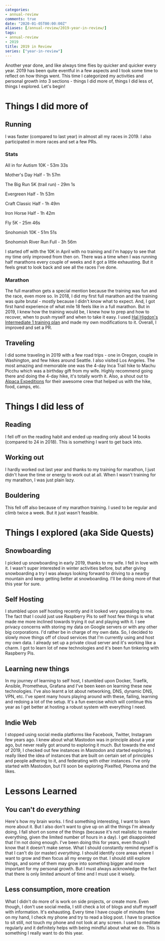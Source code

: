 ```yaml
---
categories:
- annual-review
comments: true
date: "2020-01-05T00:00:00Z"
aliases: [/annual-review/2019-year-in-review/]
tags:
- annual-review
- 2019
title: 2019 in Review
series: ["year-in-review"]
---
```


Another year done, and like always time flies by quicker and quicker every year. 2019 has been quite eventful in a few aspects and I took some time to reflect on how things went. This time I categorized my activities and personal growth into 3 sections - things I did more of, things I did less of, things I explored. Let's begin!

# Things I did more of

## Running

I was faster (compared to last year) in almost all my races in 2019. I also participated in more races and set a few PRs.

### Stats

All in for Autism 10K - 53m 33s

Mother's Day Half - 1h 57m

The Big Run 5K (trail run) - 29m 1s

Evergreen Half - 1h 53m

Craft Classic Half - 1h 49m

Iron Horse Half - 1h 42m

Fly 5K - 25m 46s

Snohomish 10K - 51m 51s

Snohomish River Run Full - 3h 56m

I started off with the 10K in April with no training and I'm happy to see that my time only improved from then on. There was a time when I was running half marathons every couple of weeks and it got a little exhausting. But it feels great to look back and see all the races I've done.

### Marathon

The full marathon gets a special mention because the training was fun and the race, even more so. In 2018, I did my first full marathon and the training was quite brutal - mostly because I didn't know what to expect. And, I got first hand experience of what mile 18 feels like in a full marathon. But in 2019, I knew how the training would be, I knew how to prep and how to recover, when to push myself and when to take it easy. I used [Hal Higdon's Intermediate 1 training plan](https://www.halhigdon.com/training-programs/marathon-training/intermediate-1-marathon) and made my own modifications to it. Overall, I improved and set a PR.

## Traveling

I did some traveling in 2019 with a few road trips - one in Oregon, couple in Washington, and few hikes around Seattle. I also visited Los Angeles. The most amazing and memorable one was the 4-day Inca Trail hike to Machu Picchu which was a birthday gift from my wife. Highly recommend going there and doing the 4-day hike, it's totally worth it. Also, a shout out to [Alpaca Expeditions](https://www.alpacaexpeditions.com) for their awesome crew that helped us with the hike, food, camps, etc.

# Things I did less of

## Reading

I fell off on the reading habit and ended up reading only about 14 books (compared to 24 in 2018). This is something I want to get back into.

## Working out

I hardly worked out last year and thanks to my training for marathon, I just didn't have the time or energy to work out at all. When I wasn't training for my marathon, I was just plain lazy.

## Bouldering

This fell off also because of my marathon training. I used to be regular and climb twice a week. But it just wasn't feasible.

# Things I explored (aka Side Quests)

## Snowboarding

I picked up snowboarding in early 2019, thanks to my wife. I fell in love with it. I wasn't super interested in winter activities before, but after giving snowboarding a try I was always looking forward to driving to a nearby mountain and keep getting better at snowboarding. I'll be doing more of that this year for sure.

## Self Hosting

I stumbled upon self hosting recently and it looked very appealing to me. The fact that I could just use Raspberry Pis to self host few things is what made me more inclined towards trying it out and playing with it. I see privacy concerns with storing my data on Google servers or with any other big corporations. I'd rather be in charge of my own data. So, I decided to slowly move things off of cloud services that I'm currently using and host my own data. I already set up a private cloud server and it's working like a charm. I got to learn lot of new technologies and it's been fun tinkering with Raspberry Pis.

## Learning new things

In my journey of learning to self host, I stumbled upon Docker, Traefik, Ansible, Prometheus, Grafana and I've been keen on learning these new technologies. I've also learnt a lot about networking, DNS, dynamic DNS, VPN, etc. I've spent many hours playing around with these, failing, learning and redoing a lot of the setup. It's a fun exercise which will continue this year as I get better at hosting a robust system with everything I need.

## Indie Web

I stopped using social media platforms like Facebook, Twitter, Instagram few years ago. I knew about what Mastodon was in principle about a year ago, but never really got around to exploring it much. But towards the end of 2019, I checked out few instances in Mastodon and started exploring. I really liked the idea of instances that are built on certain set of principles and people adhering to it, and federating with other instances. I've only started with Mastodon, but I'll soon be exploring Pixelfed, Pleroma and the likes.

# Lessons Learned

## You can't do *everything*

Here's how my brain works. I find something interesting, I want to learn more about it. But I also don't want to give up on all the things I'm already doing. I fall short on some of the things (because it's not realistic to master everything, given the limited number of hours in a day). I get disappointed that I'm not doing enough. I've been doing this for years, even though I know that it doesn't make sense. What I should constantly remind myself is that I can't do (or master) *everything*. I should identify core areas where I want to grow and then focus all my energy on that. I should still explore things, and some of them may grow into something bigger and more important for my personal growth. But I must always acknowledge the fact that there is only limited amount of time and I must use it wisely.

## Less consumption, more creation

What I didn't do more of is work on side projects, or create more. Even though, I don't use social media, I still check a lot of blogs and stuff myself with information. It's exhausting. Every time I have couple of minutes free on my hand, I check my phone and try to read a blog post. I have to practice to sit still, not touch my phone and not look at any screen. I used to meditate regularly and it definitely helps with being mindful about what we do. This is something I really want to do this year.
